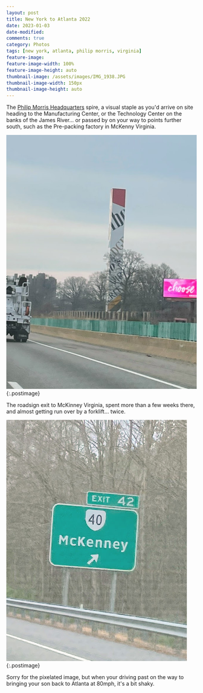 ```yaml
---
layout: post
title: New York to Atlanta 2022
date: 2023-01-03
date-modified:  
comments: true
category: Photos
tags: [new york, atlanta, philip morris, virginia]
feature-image:
feature-image-width: 100%
feature-image-height: auto
thumbnail-image: /assets/images/IMG_1938.JPG
thumbnail-image-width: 150px
thumbnail-image-height: auto
---
```

The [Philip Morris Headquarters](https://notepad-plus-plus.org/) spire, a visual staple as you'd arrive on site heading to the Manufacturing Center, or the Technology Center on the banks of the James River... or passed by on your way to points further south, such as the Pre-packing factory in McKenny Virginia.

![Philip Morris Spire](/assets/images/IMG_1938.JPG "Philip Morris Spire"){:.postimage}

The roadsign exit to McKinney Virginia, spent more than a few weeks there, and almost getting run over by a forklift... twice.

![McKinney Sign](/assets/images/IMG_1939.JPG "McKinney Sign"){:.postimage}

Sorry for the pixelated image, but when your driving past on the way to bringing your son back to Atlanta at 80mph, it's a bit shaky.